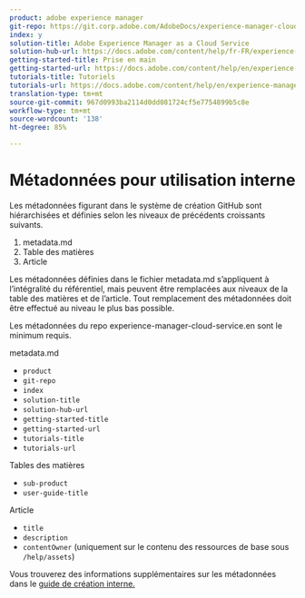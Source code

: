 ```yaml
---
product: adobe experience manager
git-repo: https://git.corp.adobe.com/AdobeDocs/experience-manager-cloud-service.fr-FR
index: y
solution-title: Adobe Experience Manager as a Cloud Service
solution-hub-url: https://docs.adobe.com/content/help/fr-FR/experience-manager-cloud-service/landing/home.html
getting-started-title: Prise en main
getting-started-url: https://docs.adobe.com/content/help/en/experience-manager-cloud-service/overview/home.html
tutorials-title: Tutoriels
tutorials-url: https://docs.adobe.com/content/help/en/experience-manager-learn/cloud-service/overview.html
translation-type: tm+mt
source-git-commit: 967d0993ba2114d0dd081724cf5e7754899b5c8e
workflow-type: tm+mt
source-wordcount: '138'
ht-degree: 85%

---
```



# Métadonnées pour utilisation interne

Les métadonnées figurant dans le système de création GitHub sont hiérarchisées et définies selon les niveaux de précédents croissants suivants.

1. metadata.md
1. Table des matières
1. Article

Les métadonnées définies dans le fichier metadata.md s’appliquent à l’intégralité du référentiel, mais peuvent être remplacées aux niveaux de la table des matières et de l’article. Tout remplacement des métadonnées doit être effectué au niveau le plus bas possible.

Les métadonnées du repo experience-manager-cloud-service.en sont le minimum requis.

metadata.md

* `product`
* `git-repo`
* `index`
* `solution-title`
* `solution-hub-url`
* `getting-started-title`
* `getting-started-url`
* `tutorials-title`
* `tutorials-url`

Tables des matières

* `sub-product`
* `user-guide-title`

Article

* `title`
* `description`
* `contentOwner` (uniquement sur le contenu des ressources de base sous `/help/assets`)

Vous trouverez des informations supplémentaires sur les métadonnées dans le [guide de création interne.](https://docs.adobe.com/help/en/collaborative-doc-instructions/collaboration-guide/markdown/metadata.html#solution-metadata)
